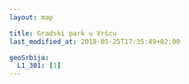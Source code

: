 ```yaml
---
layout: map

title: Gradski park u Vršcu
last_modified_at: 2018-05-25T17:35:49+02:00

geoSrbija:
  L1_301: [1]
---
```

